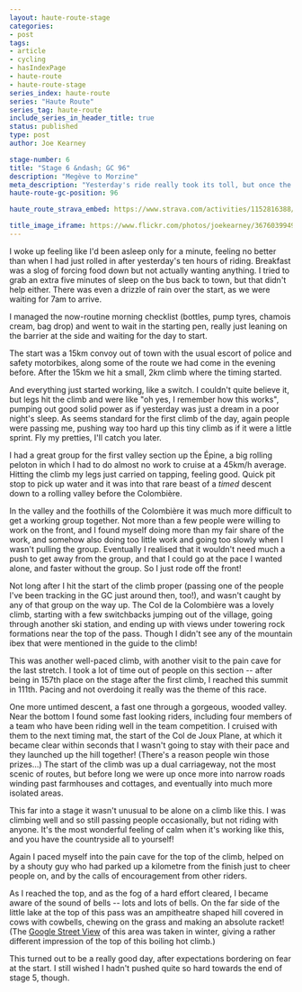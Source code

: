 ```yaml
---
layout: haute-route-stage
categories:
- post
tags:
- article
- cycling
- hasIndexPage
- haute-route
- haute-route-stage
series_index: haute-route
series: "Haute Route"
series_tag: haute-route
include_series_in_header_title: true
status: published
type: post
author: Joe Kearney

stage-number: 6
title: "Stage 6 &ndash; GC 96"
description: "Megève to Morzine"
meta_description: "Yesterday's ride really took its toll, but once the timing started today the legs woke up again, and felt fresh and strong for the last day of the High Alps."
haute-route-gc-position: 96

haute_route_strava_embed: https://www.strava.com/activities/1152816388/embed/7d19b7f6ba0eff10a18bc62eb3cbcd3626badaf7

title_image_iframe: https://www.flickr.com/photos/joekearney/36760399491/in/album-72157687765853505/player/
---
```


[joux-plane-street-view]: https://www.google.de/maps/@46.1295663,6.7104139,3a,60y,90t/data=!3m7!1e1!3m5!1s38QSNogGFHebdLFAE-OyRA!2e0!6s%2F%2Fgeo1.ggpht.com%2Fcbk%3Fpanoid%3D38QSNogGFHebdLFAE-OyRA%26output%3Dthumbnail%26cb_client%3Dsearch.TACTILE.gps%26thumb%3D2%26w%3D392%26h%3D106%26yaw%3D283.64893%26pitch%3D0%26thumbfov%3D100!7i13312!8i6656?hl=en

I woke up feeling like I'd been asleep only for a minute, feeling no better than when I had just rolled in after yesterday's ten hours of riding. Breakfast was a slog of forcing food down but not actually wanting anything. I tried to grab an extra five minutes of sleep on the bus back to town, but that didn't help either. There was even a drizzle of rain over the start, as we were waiting for 7am to arrive.

I managed the now-routine morning checklist (bottles, pump tyres, chamois cream, bag drop) and went to wait in the starting pen, really just leaning on the barrier at the side and waiting for the day to start.

The start was a 15km convoy out of town with the usual escort of police and safety motorbikes, along some of the route we had come in the evening before. After the 15km we hit a small, 2km climb where the timing started.

And everything just started working, like a switch. I couldn't quite believe it, but legs hit the climb and were like "oh yes, I remember how this works", pumping out good solid power as if yesterday was just a dream in a poor night's sleep. As seems standard for the first climb of the day, again people were passing me, pushing way too hard up this tiny climb as if it were a little sprint. Fly my pretties, I'll catch you later.

I had a great group for the first valley section up the Épine, a big rolling peloton in which I had to do almost no work to cruise at a 45km/h average. Hitting the climb my legs just carried on tapping, feeling good. Quick pit stop to pick up water and it was into that rare beast of a _timed_ descent down to a rolling valley before the Colombière.

In the valley and the foothills of the Colombière it was much more difficult to get a working group together. Not more than a few people were willing to work on the front, and I found myself doing more than my fair share of the work, and somehow also doing too little work and going too slowly when I wasn't pulling the group. Eventually I realised that it wouldn't need much a push to get away from the group, and that I could go at the pace I wanted alone, and faster without the group. So I just rode off the front!

Not long after I hit the start of the climb proper (passing one of the people I've been tracking in the GC just around then, too!), and wasn't caught by any of that group on the way up. The Col de la Colombière was a lovely climb, starting with a few switchbacks jumping out of the village, going through another ski station, and ending up with views under towering rock formations near the top of the pass. Though I didn't see any of the mountain ibex that were mentioned in the guide to the climb!

This was another well-paced climb, with another visit to the pain cave for the last stretch. I took a lot of time out of people on this section -- after being in 157th place on the stage after the first climb, I reached this summit in 111th. Pacing and not overdoing it really was the theme of this race.

One more untimed descent, a fast one through a gorgeous, wooded valley. Near the bottom I found some fast looking riders, including four members of a team who have been riding well in the team competition. I cruised with them to the next timing mat, the start of the Col de Joux Plane, at which it became clear within seconds that I wasn't going to stay with their pace and they launched up the hill together! (There's a reason people win those prizes...) The start of the climb was up a dual carriageway, not the most scenic of routes, but before long we were up once more into narrow roads winding past farmhouses and cottages, and eventually into much more isolated areas.

This far into a stage it wasn't unusual to be alone on a climb like this. I was climbing well and so still passing people occasionally, but not riding with anyone. It's the most wonderful feeling of calm when it's working like this, and you have the countryside all to yourself!

Again I paced myself into the pain cave for the top of the climb, helped on by a shouty guy who had parked up a kilometre from the finish just to cheer people on, and by the calls of encouragement from other riders.

As I reached the top, and as the fog of a hard effort cleared, I became aware of the sound of bells -- lots and lots of bells. On the far side of the little lake at the top of this pass was an ampitheatre shaped hill covered in cows with cowbells, chewing on the grass and making an absolute racket! (The [Google Street View][joux-plane-street-view] of this area was taken in winter, giving a rather different impression of the top of this boiling hot climb.)

This turned out to be a really good day, after expectations bordering on fear at the start. I still wished I hadn't pushed quite so hard towards the end of stage 5, though.
